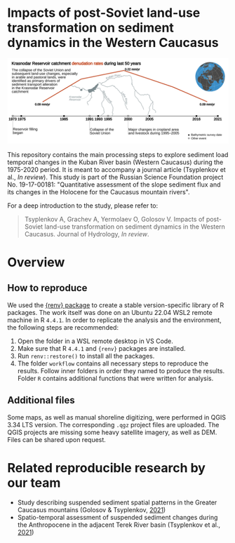 # Impacts of post-Soviet land-use transformation on sediment dynamics in the Western Caucasus
![](/figures/graphical-abstract/graphical_abstract_rivers.png)

This repository contains the main processing steps to explore sediment load temporal changes in the Kuban River basin (Western Caucasus) during the 1975-2020 period. It is meant to accompany a journal article (Tsyplenkov et al., *In review*). This study is part of the Russian Science Foundation project No. 19-17-00181: "Quantitative assessment of the slope sediment flux and its changes in the Holocene for the Caucasus mountain rivers".

For a deep introduction to the study, please refer to:
>Tsyplenkov A, Grachev A, Yermolaev O, Golosov V. Impacts of post-Soviet land-use transformation on sediment dynamics in the Western Caucasus. Journal of Hydrology, *In review*.


# Overview
## How to reproduce
We used the [{renv} package](https://rstudio.github.io/renv/articles/renv.html) to create a stable version-specific library of R packages. The work itself was done on an Ubuntu 22.04 WSL2 remote machine in R `4.4.1`. In order to replicate the analysis and the environment, the following steps are recommended:

1. Open the folder in a WSL remote desktop in VS Code.
2. Make sure that R `4.4.1` and `{renv}` packages are installed.
3. Run `renv::restore()` to install all the packages.
4. The folder `workflow` contains all necessary steps to reproduce the results. Follow inner folders in order they named to produce the results. Folder `R` contains additional functions that were written for analysis.

## Additional files
Some maps, as well as manual shoreline digitizing, were performed in QGIS 3.34 LTS version. The corresponding `.qgz` project files are uploaded. The QGIS projects are missing some heavy satellite imagery, as well as DEM. Files can be shared upon request.

# Related reproducible research by our team
- Study describing suspended sediment spatial patterns in the Greater Caucasus mountains (Golosov & Tsyplenkov, [2021](https://github.com/atsyplenkov/caucasus-sediment-yield2021))
- Spatio-temporal assessment of suspended sediment changes during the Anthropocene in the adjacent Terek River basin (Tsyplenkov et al., [2021](https://github.com/atsyplenkov/sediment-caucasus-anthropocene))